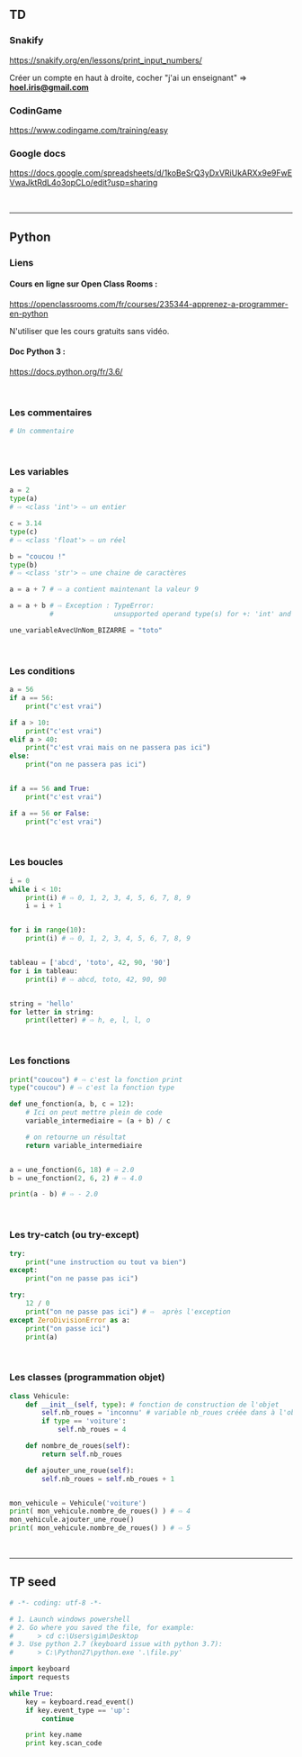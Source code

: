 ## TD

### Snakify

<https://snakify.org/en/lessons/print_input_numbers/>

Créer un compte en haut à droite, cocher "j'ai un enseignant" => **hoel.iris@gmail.com**

### CodinGame

<https://www.codingame.com/training/easy>

### Google docs

<https://docs.google.com/spreadsheets/d/1koBeSrQ3yDxVRiUkARXx9e9FwEVwaJktRdL4o3opCLo/edit?usp=sharing>


<br/>

---

## Python

### Liens

#### Cours en ligne sur Open Class Rooms :

<https://openclassrooms.com/fr/courses/235344-apprenez-a-programmer-en-python>

N'utiliser que les cours gratuits sans vidéo.

#### Doc Python 3 :

<https://docs.python.org/fr/3.6/>

<br/>

### Les commentaires

```py
# Un commentaire
```

<br/>

### Les variables

```py
a = 2
type(a)
# ⇨ <class 'int'> ⇨ un entier

c = 3.14
type(c)
# ⇨ <class 'float'> ⇨ un réel

b = "coucou !"
type(b)
# ⇨ <class 'str'> ⇨ une chaine de caractères

a = a + 7 # ⇨ a contient maintenant la valeur 9

a = a + b # ⇨ Exception : TypeError:
          #               unsupported operand type(s) for +: 'int' and 'str'

une_variableAvecUnNom_BIZARRE = "toto"
```

<br/>

### Les conditions

```py
a = 56
if a == 56:
    print("c'est vrai")

if a > 10:
    print("c'est vrai")
elif a > 40:
    print("c'est vrai mais on ne passera pas ici")
else:
    print("on ne passera pas ici")


if a == 56 and True:
    print("c'est vrai")

if a == 56 or False:
    print("c'est vrai")
```

<br/>

### Les boucles

```py
i = 0
while i < 10:
    print(i) # ⇨ 0, 1, 2, 3, 4, 5, 6, 7, 8, 9
    i = i + 1


for i in range(10):
    print(i) # ⇨ 0, 1, 2, 3, 4, 5, 6, 7, 8, 9


tableau = ['abcd', 'toto', 42, 90, '90']
for i in tableau:
    print(i) # ⇨ abcd, toto, 42, 90, 90


string = 'hello'
for letter in string:
    print(letter) # ⇨ h, e, l, l, o
```

<br/>

### Les fonctions
```py
print("coucou") # ⇨ c'est la fonction print
type("coucou") # ⇨ c'est la fonction type

def une_fonction(a, b, c = 12):
    # Ici on peut mettre plein de code
    variable_intermediaire = (a + b) / c

    # on retourne un résultat
    return variable_intermediaire


a = une_fonction(6, 18) # ⇨ 2.0
b = une_fonction(2, 6, 2) # ⇨ 4.0

print(a - b) # ⇨ - 2.0
```

<br/>


### Les try-catch (ou try-except)
```py
try:
    print("une instruction ou tout va bien")
except:
    print("on ne passe pas ici")

try:
    12 / 0
    print("on ne passe pas ici") # ⇨  après l'exception
except ZeroDivisionError as a:
    print("on passe ici")
    print(a)
```

<br/>

### Les classes (programmation objet)

```py
class Vehicule:
    def __init__(self, type): # fonction de construction de l'objet
        self.nb_roues = 'inconnu' # variable nb_roues créée dans à l'objet
        if type == 'voiture':
            self.nb_roues = 4

    def nombre_de_roues(self):
        return self.nb_roues

    def ajouter_une_roue(self):
        self.nb_roues = self.nb_roues + 1


mon_vehicule = Vehicule('voiture')
print( mon_vehicule.nombre_de_roues() ) # ⇨ 4
mon_vehicule.ajouter_une_roue()
print( mon_vehicule.nombre_de_roues() ) # ⇨ 5
```

<br/>

---

## TP seed

```py
# -*- coding: utf-8 -*-

# 1. Launch windows powershell
# 2. Go where you saved the file, for example:
#      > cd c:\Users\gim\Desktop
# 3. Use python 2.7 (keyboard issue with python 3.7):
#      > C:\Python27\python.exe '.\file.py'

import keyboard
import requests

while True:
    key = keyboard.read_event()
    if key.event_type == 'up':
        continue

    print key.name
    print key.scan_code
```
